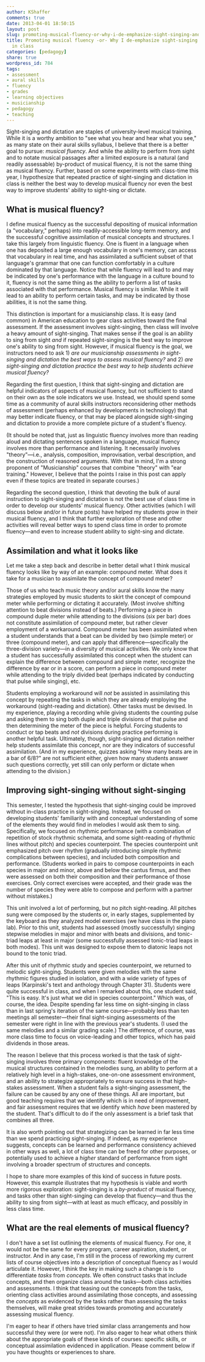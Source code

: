 ```yaml
---
author: KShaffer
comments: true
date: 2013-04-01 18:50:15
layout: post
slug: promoting-musical-fluency-or-why-i-de-emphasize-sight-singing-and-dictation-in-class
title: Promoting musical fluency -or- Why I de-emphasize sight-singing and dictation
  in class
categories: [pedagogy]
share: true
wordpress_id: 784
tags:
- assessment
- aural skills
- fluency
- grades
- learning objectives
- musicianship
- pedagogy
- teaching
---
```


Sight-singing and dictation are staples of university-level musical training. While it is a worthy ambition to "see what you hear and hear what you see," as many state on their aural skills syllabus, I believe that there is a better goal to pursue: _musical fluency_. And while the ability to perform from sight and to notate musical passages after a limited exposure is a natural (and readily assessable) by-product of musical fluency, it is not the same thing as musical fluency. Further, based on some experiments with class-time this year, I hypothesize that repeated practice of sight-singing and dictation in class is neither the best way to develop musical fluency nor even the best way to improve students' ability to sight-sing or dictate.





## What is musical fluency?





I define musical fluency as the successful depositing of musical information (a "vocabulary," perhaps) into readily-accessible long-term memory, and the successful cognitive assimilation of musical concepts and structures. I take this largely from linguistic fluency. One is fluent in a language when one has deposited a large enough vocabulary in one's memory, can access that vocabulary in real time, and has assimilated a sufficient subset of that language's grammar that one can function comfortably in a culture dominated by that language. Notice that while fluency will lead to and may be indicated by one's performance with the language in a culture bound to it, fluency is not the same thing as the ability to perform a list of tasks associated with that performance. Musical fluency is similar. While it will lead to an ability to perform certain tasks, and may be indicated by those abilities, it is not the same thing.





This distinction is important for a musicianship class. It is easy (and common) in American education to gear class activities toward the final assessment. If the assessment involves sight-singing, then class will involve a heavy amount of sight-singing. That makes sense if the goal is an ability to sing from sight _and_ if repeated sight-singing is the best way to improve one's ability to sing from sight. However, if musical fluency is the goal, we instructors need to ask 1) _are our musicianship assessments in sight-singing and dictation the best ways to assess musical fluency?_ and 2) _are sight-singing and dictation practice the best way to help students achieve musical fluency?_





Regarding the first question, I think that sight-singing and dictation are helpful indicators of aspects of musical fluency, but not sufficient to stand on their own as the sole indicators we use. Instead, we should spend some time as a community of aural skills instructors reconsidering other methods of assessment (perhaps enhanced by developments in technology) that may better indicate fluency, or that may be placed alongside sight-singing and dictation to provide a more complete picture of a student's fluency.





(It should be noted that, just as linguistic fluency involves more than reading aloud and dictating sentences spoken in a language, musical fluency involves more than performance and listening. It necessarily involves "theory"—i.e., analysis, composition, improvisation, verbal description, and the construction of reasoned arguments. With that in mind, I'm a strong proponent of "Musicianship" courses that combine "theory" with "ear training." However, I believe that the points I raise in this post can apply even if these topics are treated in separate courses.)





Regarding the second question, I think that devoting the bulk of aural instruction to sight-singing and dictation is not the best use of class time in order to develop our students' musical fluency. Other activities (which I will discuss below and/or in future posts) have helped my students grow in their musical fluency, and I think that further exploration of these and other activities will reveal better ways to spend class time in order to promote fluency—and even to increase student ability to sight-sing and dictate.





## Assimilation and what it looks like





Let me take a step back and describe in better detail what I think musical fluency looks like by way of an example: compound meter. What does it take for a musician to assimilate the concept of compound meter?





Those of us who teach music theory and/or aural skills know the many strategies employed by music students to skirt the concept of compound meter while performing or dictating it accurately. (Most involve shifting attention to beat divisions instead of beats.) Performing a piece in compound duple meter while attending to the divisions (six per bar) does not constitute assimilation of compound meter, but rather clever employment of a workaround. Compound meter has been assimilated when a student understands that a beat can be divided by two (simple meter) or three (compound meter), and can apply that difference—specifically the three-division variety—in a diversity of musical activities. We only know that a student has successfully assimilated this concept when the student can explain the difference between compound and simple meter, recognize the difference by ear or in a score, can perform a piece in compound meter while attending to the triply divided beat (perhaps indicated by conducting that pulse while singing), etc.





Students employing a workaround will _not_ be assisted in assimilating this concept by repeating the tasks in which they are already employing the workaround (sight-reading and dictation). Other tasks must be devised. In my experience, playing a recording while giving students the counting pulse and asking them to sing both duple and triple divisions of that pulse and then determining the meter of the piece is helpful. Forcing students to conduct or tap beats and _not_ divisions during practice performing is another helpful task. Ultimately, though, sight-singing and dictation neither help students assimilate this concept, nor are they indicators of successful assimilation. (And in my experience, quizzes asking "How many beats are in a bar of 6/8?" are not sufficient either, given how many students answer such questions correctly, yet still can only perform or dictate when attending to the division.)





## Improving sight-singing without sight-singing





This semester, I tested the hypothesis that sight-singing could be improved without in-class practice in sight-singing. Instead, we focused on developing students' familiarity with and conceptual understanding of some of the elements they would find in melodies I would ask them to sing. Specifically, we focused on rhythmic performance (with a combination of repetition of stock rhythmic schemata, and some sight-reading of rhythmic lines without pitch) and species counterpoint. The species counterpoint unit emphasized pitch over rhythm (gradually introducing simple rhythmic complications between species), and included both composition and performance. (Students worked in pairs to compose counterpoints in each species in major and minor, above and below the cantus firmus, and then were assessed on both their composition and their performance of those exercises. Only correct exercises were accepted, and their grade was the number of species they were able to compose and perform with a partner without mistakes.)





This unit involved a lot of performing, but no pitch sight-reading. All pitches sung were composed by the students or, in early stages, supplemented by the keyboard as they analyzed model exercises (we have class in the piano lab). Prior to this unit, students had assessed (mostly successfully) singing stepwise melodies in major and minor with beats and divisions, and tonic-triad leaps at least in major (some successfully assessed tonic-triad leaps in both modes). This unit was designed to expose them to diatonic leaps not bound to the tonic triad.





After this unit of rhythmic study and species counterpoint, we returned to melodic sight-singing. Students were given melodies with the same rhythmic figures studied in isolation, and with a wide variety of types of leaps (Karpinski's text and anthology through Chapter 31). Students were quite successful in class, and when I remarked about this, one student said, "This is easy. It's just what we did in species counterpoint." Which was, of course, the idea. Despite spending far less time on sight-singing in class than in last spring's iteration of the same course—probably less than ten meetings all semester—their final sight-singing assessments of the semester were right in line with the previous year's students. (I used the same melodies and a similar grading scale.) The difference, of course, was more class time to focus on voice-leading and other topics, which has paid dividends in those areas.





The reason I believe that this process worked is that the task of sight-singing involves three primary components: fluent knowledge of the musical structures contained in the melodies sung, an ability to perform at a relatively high level in a high-stakes, one-on-one assessment environment, and an ability to strategize appropriately to ensure success in that high-stakes assessment. When a student fails a sight-singing assessment, the failure can be caused by any one of these things. All are important, but good teaching requires that we identify which is in need of improvement, and fair assessment requires that we identify which _have_ been mastered by the student. That's difficult to do if the only assessment is a brief task that combines all three.





It is also worth pointing out that strategizing can be learned in far less time than we spend practicing sight-singing. If indeed, as my experience suggests, concepts can be learned and performance consistency achieved in other ways as well, a lot of class time can be freed for other purposes, or potentially used to achieve a _higher_ standard of performance from sight involving a broader spectrum of structures and concepts.





I hope to share more examples of this kind of success in future posts. However, this example illustrates that my hypothesis is viable and worth more rigorous exploration: sight-singing is a _by-product_ of musical fluency, and tasks other than sight-singing can develop that fluency—and thus the ability to sing from sight—with at least as much efficacy, and possibly in less class time.





## What are the real elements of musical fluency?





I don't have a set list outlining the elements of musical fluency. For one, it would not be the same for every program, career aspiration, student, or instructor. And in any case, I'm still in the process of reworking my current lists of course objectives into a description of conceptual fluency as I would articulate it. However, I think the key in making such a change is to differentiate _tasks_ from _concepts_. We often construct tasks that include concepts, and then organize class around the tasks—both class activities and assessments. I think that teasing out the concepts from the tasks, orienting class activities around assimilating those concepts, and assessing the _concepts_ as evidenced by the tasks rather than assessing the tasks themselves, will make great strides towards promoting and accurately assessing musical fluency.





I'm eager to hear if others have tried similar class arrangements and how successful they were (or were not). I'm also eager to hear what others think about the appropriate goals of these kinds of courses: specific skills, or conceptual assimilation evidenced in application. Please comment below if you have thoughts or experiences to share.
